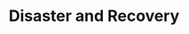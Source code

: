 ---
layout: layout.pug
navigationTitle: Disaster and Recovery
excerpt: 
title: Disaster and Recovery
menuWeight: 6
model: /services/elastic/data.yml
render: mustache
featureMaturity:
---